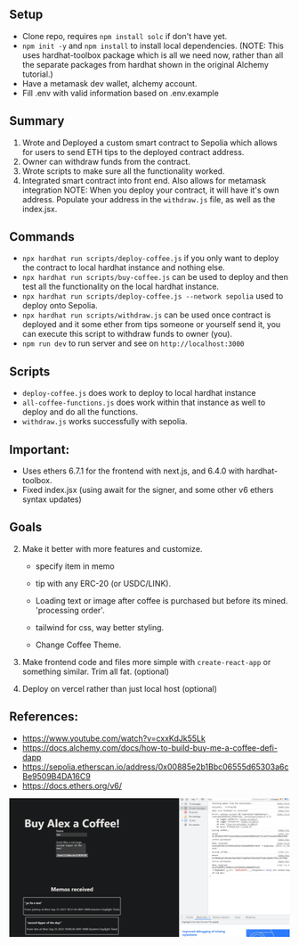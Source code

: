 ## Setup
- Clone repo, requires `npm install solc` if don't have yet.
- `npm init -y` and `npm install` to install local dependencies. (NOTE: This uses hardhat-toolbox package which is all we need now, rather than all the separate packages from hardhat shown in the original Alchemy tutorial.)
- Have a metamask dev wallet, alchemy account.
- Fill .env with valid information based on .env.example


## Summary
1. Wrote and Deployed a custom smart contract to Sepolia which allows for users to send ETH tips to the deployed contract address.
2. Owner can withdraw funds from the contract.
3. Wrote scripts to make sure all the functionality worked.
4. Integrated smart contract into front end. Also allows for metamask integration
NOTE: When you deploy your contract, it will have it's own address. Populate your address in the `withdraw.js` file, as well as the index.jsx.

## Commands
- `npx hardhat run scripts/deploy-coffee.js` if you only want to deploy the contract to local hardhat instance and nothing else.
- `npx hardhat run scripts/buy-coffee.js` can be used to deploy and then test all the functionality on the local hardhat instance. 
- `npx hardhat run scripts/deploy-coffee.js --network sepolia` used to deploy onto Sepolia.
- `npx hardhat run scripts/withdraw.js` can be used once contract is deployed and it some ether from tips someone or yourself send it, you can execute this script to withdraw funds to owner (you). 
- `npm run dev` to run server and see on `http://localhost:3000`


## Scripts
- `deploy-coffee.js` does work to deploy to local hardhat instance
- `all-coffee-functions.js` does work within that instance as well to deploy and do all the functions.
- `withdraw.js` works successfully with sepolia.


## Important:
- Uses ethers 6.7.1 for the frontend with next.js, and 6.4.0 with hardhat-toolbox.
- Fixed index.jsx (using await for the signer, and some other v6 ethers syntax updates)

## Goals
2. Make it better with more features and customize. 
    - specify item in memo
    - tip with any ERC-20 (or USDC/LINK).
    
    - Loading text or image after coffee is purchased but before its mined. 'processing order'.
    - tailwind for css, way better styling.
    - Change Coffee Theme.


3. Make frontend code and files more simple with `create-react-app` or something similar. Trim all fat. (optional)
4. Deploy on vercel rather than just local host (optional)

## References:
- https://www.youtube.com/watch?v=cxxKdJk55Lk
- https://docs.alchemy.com/docs/how-to-build-buy-me-a-coffee-defi-dapp
- https://sepolia.etherscan.io/address/0x00885e2b1Bbc06555d65303a6cBe9509B4DA16C9
- https://docs.ethers.org/v6/

![ok](public/1.png)